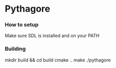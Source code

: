 # Pythagore

### How to setup
Make sure SDL is installed and on your PATH

### Building
mkdir build && cd build
cmake ..
make
./pythagore